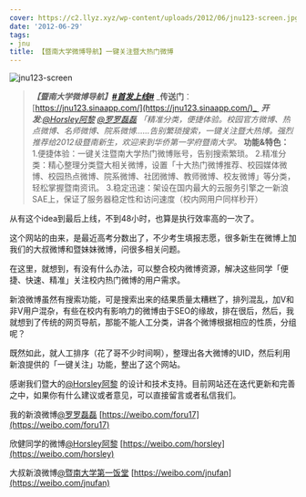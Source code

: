 ```yaml
---
cover: https://c2.llyz.xyz/wp-content/uploads/2012/06/jnu123-screen.jpg "jnu123-screen"
date: '2012-06-29'
tags:
- jnu
title: 【暨南大学微博导航】一键关注暨大热门微博
---
```


![jnu123-screen](https://c2.llyz.xyz/wp-content/uploads/2012/06/jnu123-screen.jpg "jnu123-screen")

> _**【暨南大学微博导航】**[**#首发上线#**](https://s.weibo.com/weibo/%25E9%25A6%2596%25E5%258F%2591%25E4%25B8%258A%25E7%25BA%25BF)_ _**传送门**：[https://jnu123.sinaapp.com/](https://jnu123.sinaapp.com/)_  _**开发**:[@Horsley阿黎](https://weibo.com/horsley) [@罗罗磊磊](https://weibo.com/foru17)_ _「精准分类，便捷体验。校园官方微博、热点微博、名师微博、院系微博……告别繁琐搜索，一键关注暨大热博。强烈推荐给2012级暨南新生，欢迎来到华侨第一学府暨南大学。_ **功能&特色：** 1.便捷体验：一键关注暨南大学热门微博账号，告别搜索繁琐。 2.精准分类：精心整理分类暨大相关微博，设置「十大热门微博推荐、校园媒体微博、校园热点微博、院系微博、社团微博、教师微博、校友微博」等分类，轻松掌握暨南资讯。 3.稳定迅速：架设在国内最大的云服务引擎之一新浪SAE上，保证了服务器稳定性和访问速度（校内网用户同样秒开）

从有这个idea到最后上线，不到48小时，也算是执行效率高的一次了。

这个网站的由来，是最近高考分数出了，不少考生填报志愿，很多新生在微博上加我们的大叔微博和暨妹妹微博，问很多相关问题。

在这里，就想到，有没有什么办法，可以整合校内微博资源，解决这些同学「便捷、快速、精准」关注校内热门微博的用户需求。

新浪微博虽然有搜索功能，可是搜索出来的结果质量太糟糕了，排列混乱，加V和非V用户混杂，有些在校内有影响力的微博由于SEO的缘故，排在很后，然后，我就想到了传统的网页导航，那能不能人工分类，讲各个微博根据相应的性质，分组呢？

既然如此，就人工排序（花了哥不少时间啊），整理出各大微博的UID，然后利用新浪提供的「一键关注」功能，整出了这个网站。

感谢我们暨大的[@Horsley阿黎](https://weibo.com/horsley) 的设计和技术支持。目前网站还在迭代更新和完善之中，如果你有什么建议或者意见，可以直接留言或者私信我们。

我的新浪微博[@罗罗磊磊](https://weibo.com/foru17) [https://weibo.com/foru17](https://weibo.com/foru17)

欣健同学的微博[@Horsley阿黎](https://weibo.com/horsley) [https://weibo.com/horsley](https://weibo.com/horsley)

大叔新浪微博[@暨南大学第一饭堂](https://weibo.com/jnufan) [https://weibo.com/jnufan](https://weibo.com/jnufan)
